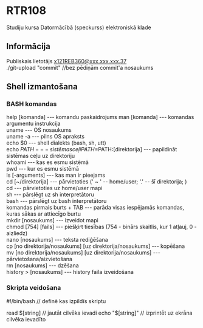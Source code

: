 # RTR108
Studiju kursa Datormācībā (speckurss) elektroniskā klade  

## Informācija 
Publiskais lietotājs x121REB360@xxx.xxx.xxx.37    
./git-upload "commit" //bez pēdiņām commit'a nosaukums  
  
  
## Shell izmantošana  
### BASH komandas  
help [komanda] --- komandu paskaidrojums 
man [komanda] --- komandas argumentu instrukcija  
uname --- OS nosaukums  
uname -a --- pilns OS apraksts  
echo $0 --- shell dialekts (bash, sh, utt)  
echo $PATH --- sistēmas ceļi  
PATH=$PATH:[direktorija] --- papildināt sistēmas ceļu uz direktoriju  
whoami --- kas es esmu sistēmā  
pwd --- kur es esmu sistēmā  
ls [-arguments] --- kas man ir pieejams  
cd [~/direktorija] --- pārvietoties (' ~ ' -- home/user; '.' -- šī direktorija; )  
cd --- pārvietoties uz home/user mapi  
sh --- pārslēgt uz sh interpretātoru  
bash --- pārslēgt uz bash interpretātoru  
komandas pirmais burts + TAB --- parāda visas iespējamās komandas, kuras sākas ar attiecīgo burtu  
mkdir [nosaukums] --- izveidot mapi  
chmod [754] [fails] --- piešķirt tiesības (754 - binārs skaitlis, kur 1 atļauj, 0 - aizliedz)  
nano [nosaukums] --- teksta rediģēšana  
cp [no direktorija/nosaukums]  [uz direktorija/nosaukums] --- kopēšana  
mv [no direktorija/nosaukums]  [uz direktorija/nosaukums] --- pārvietošana/aizvietošana  
rm [nosaukums] --- dzēšana  
history > [nosaukums] --- history faila izveidošana  


 
### Skripta veidošana  
#!/bin/bash  // definē kas izpildīs skriptu  
  
read $[string] // jautāt cilvēka ievadi  
echo "$[string]" // izprintēt uz ekrāna cilvēka ievadīto  
  


